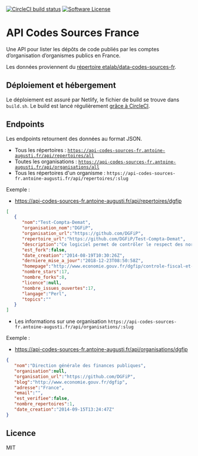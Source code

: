 [![CircleCI build status](https://img.shields.io/circleci/project/github/AntoineAugusti/api-codes-sources-fr.svg?style=flat-square)](https://circleci.com/gh/AntoineAugusti/api-codes-sources-fr)
[![Software License](https://img.shields.io/badge/License-MIT-orange.svg?style=flat-square)](https://github.com/AntoineAugusti/api-codes-sources-fr/blob/master/LICENSE.md)

# API Codes Sources France
Une API pour lister les dépôts de code publiés par les comptes d’organisation d’organismes publics en France.

Les données proviennent du [répertoire etalab/data-codes-sources-fr](https://github.com/etalab/data-codes-sources-fr).

## Déploiement et hébergement
Le déploiement est assuré par Netlify, le fichier de build se trouve dans `build.sh`. Le build est lancé régulièrement [grâce à CircleCI](https://circleci.com/gh/AntoineAugusti/api-codes-sources-fr).

## Endpoints
Les endpoints retournent des données au format JSON.

- Tous les répertoires : [`https://api-codes-sources-fr.antoine-augusti.fr/api/repertoires/all`](https://api-codes-sources-fr.antoine-augusti.fr/api/repertoires/all)
- Toutes les organisations : [`https://api-codes-sources-fr.antoine-augusti.fr/api/organisations/all`](https://api-codes-sources-fr.antoine-augusti.fr/api/organisations/all)
- Tous les répertoires d'un organisme : `https://api-codes-sources-fr.antoine-augusti.fr/api/repertoires/:slug`

Exemple :
- https://api-codes-sources-fr.antoine-augusti.fr/api/repertoires/dgfip
```json
[
   {
      "nom":"Test-Compta-Demat",
      "organisation_nom":"DGFiP",
      "organisation_url":"https://github.com/DGFiP",
      "repertoire_url":"https://github.com/DGFiP/Test-Compta-Demat",
      "description":"Ce logiciel permet de contrôler le respect des normes des fichiers d'écritures comptables (FEC) conformément aux dispositions de l'article A.47 A-1 du livre des procédures fiscales.",
      "est_fork":false,
      "date_creation":"2014-08-19T10:30:26Z",
      "derniere_mise_a_jour":"2018-12-23T08:50:58Z",
      "homepage":"http://www.economie.gouv.fr/dgfip/controle-fiscal-et-lutte-contre-fraude",
      "nombre_stars":17,
      "nombre_forks":8,
      "licence":null,
      "nombre_issues_ouvertes":17,
      "langage":"Perl",
      "topics":""
   }
]
```

- Les informations sur une organisation `https://api-codes-sources-fr.antoine-augusti.fr/api/organisations/:slug`

Exemple :
- https://api-codes-sources-fr.antoine-augusti.fr/api/organisations/dgfip
```json
{
   "nom":"Direction générale des finances publiques",
   "organisation":null,
   "organisation_url":"https://github.com/DGFiP",
   "blog":"http://www.economie.gouv.fr/dgfip",
   "adresse":"France",
   "email":"",
   "est_verifiee":false,
   "nombre_repertoires":1,
   "date_creation":"2014-09-15T13:24:47Z"
}
```

## Licence
MIT
